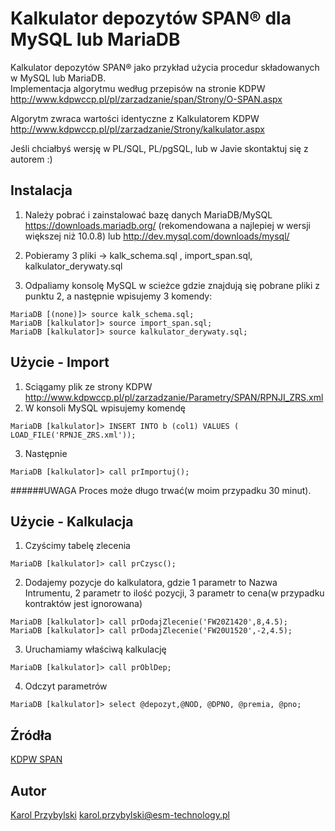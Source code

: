Kalkulator depozytów SPAN® dla MySQL lub MariaDB
==================

Kalkulator depozytów SPAN® jako przykład użycia procedur składowanych w MySQL lub MariaDB.<br>
Implementacja algorytmu według przepisów na stronie KDPW <br>
http://www.kdpwccp.pl/pl/zarzadzanie/span/Strony/O-SPAN.aspx

Algorytm zwraca wartości identyczne z Kalkulatorem KDPW<br>
http://www.kdpwccp.pl/pl/zarzadzanie/Strony/kalkulator.aspx

Jeśli chciałbyś wersję w PL/SQL, PL/pgSQL, lub w Javie skontaktuj się z autorem :)

Instalacja 
-----------

1. Należy pobrać i zainstalować bazę danych MariaDB/MySQL<br>
https://downloads.mariadb.org/ (rekomendowana a najlepiej w wersji większej niż 10.0.8)
lub
http://dev.mysql.com/downloads/mysql/

2. Pobieramy 3 pliki -> kalk_schema.sql , import_span.sql, kalkulator_derywaty.sql

3. Odpaliamy konsolę MySQL w scieżce gdzie znajdują się pobrane pliki z punktu 2, a następnie wpisujemy 3 komendy:
``` 
MariaDB [(none)]> source kalk_schema.sql;
MariaDB [kalkulator]> source import_span.sql;
MariaDB [kalkulator]> source kalkulator_derywaty.sql;
``` 

Użycie - Import
-----------
1. Sciągamy plik ze strony KDPW<br>
http://www.kdpwccp.pl/pl/zarzadzanie/Parametry/SPAN/RPNJI_ZRS.xml
2. W konsoli MySQL wpisujemy komendę
```
MariaDB [kalkulator]> INSERT INTO b (col1) VALUES ( LOAD_FILE('RPNJE_ZRS.xml'));
```

3. Następnie
``` 
MariaDB [kalkulator]> call prImportuj();
``` 

######UWAGA
Proces może długo trwać(w moim przypadku 30 minut).

Użycie - Kalkulacja
-----------
1. Czyścimy tabelę zlecenia
``` 
MariaDB [kalkulator]> call prCzysc();
``` 
2. Dodajemy pozycje do kalkulatora, gdzie 1 parametr to Nazwa Intrumentu, 2 parametr to ilość pozycji, 3 parametr to cena(w przypadku kontraktów jest ignorowana)
``` 
MariaDB [kalkulator]> call prDodajZlecenie('FW20Z1420',8,4.5);
MariaDB [kalkulator]> call prDodajZlecenie('FW20U1520',-2,4.5);
``` 
3. Uruchamiamy właściwą kalkulację
``` 
MariaDB [kalkulator]> call prOblDep;
``` 
4. Odczyt parametrów
``` 
MariaDB [kalkulator]> select @depozyt,@NOD, @DPNO, @premia, @pno;
``` 

Źródła
-----------

[KDPW SPAN](http://www.kdpwccp.pl/pl/zarzadzanie/span/Documents/SPAN_depozyty_dla_kontrakt%C3%B3w_terminowych/SPAN_depozyty_dla_kontraktow_terminowych.pdf) 

Autor
-----------
[Karol Przybylski](http://www.esm-technology.pl) 
karol.przybylski@esm-technology.pl
